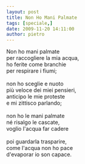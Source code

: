 ```yaml
---
layout: post
title: Non Ho Mani Palmate
tags: [speciale,]
date: 2009-11-20 14:11:00
author: pietro
---
```

Non ho mani palmate<br/>per raccogliere la mia acqua,<br/>ho ferite come branchie<br/>per respirare i fiumi;<br/><br/>non ho sceglie e nuoto<br/>più veloce dei miei pensieri,<br/>anticipo le mie proteste<br/>e mi zittisco parlando;<br/><br/>non ho le mani palmate<br/>né risalgo le cascate,<br/>voglio l'acqua far cadere<br/><br/>poi guardarla trasparire,<br/>come l'acqua non ho pace<br/>d'evaporar io son capace.
